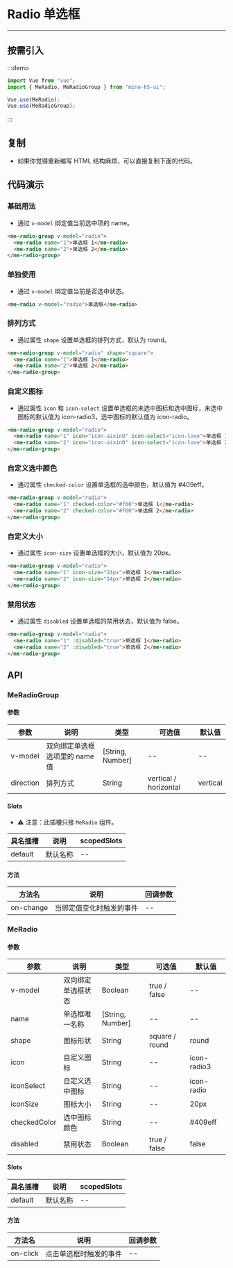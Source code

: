 # Radio 单选框

---

## 按需引入

:::demo

```JavaScript
import Vue from "vue";
import { MeRadio, MeRadioGroup } from "mine-h5-ui";

Vue.use(MeRadio);
Vue.use(MeRadioGroup);
```

:::

## 复制

- 如果你觉得重新编写 HTML 结构麻烦，可以直接复制下面的代码。

## 代码演示

### 基础用法

- 通过 `v-model` 绑定值当前选中项的 name。

```HTML
<me-radio-group v-model="radio">
  <me-radio name="1">单选框 1</me-radio>
  <me-radio name="2">单选框 2</me-radio>
</me-radio-group>
```

### 单独使用

- 通过 `v-model` 绑定值当前是否选中状态。

```HTML
<me-radio v-model="radio">单选框</me-radio>
```

### 排列方式

- 通过属性 `shape` 设置单选框的排列方式，默认为 round。

```HTML
<me-radio-group v-model="radio" shape="square">
  <me-radio name="1">单选框 1</me-radio>
  <me-radio name="2">单选框 2</me-radio>
</me-radio-group>
```

### 自定义图标

- 通过属性 `icon` 和 `icon-select` 设置单选框的未选中图标和选中图标，未选中图标的默认值为 icon-radio3，选中图标的默认值为 icon-radio。

```HTML
<me-radio-group v-model="radio">
  <me-radio name="1" icon="icon-aixinD" icon-select="icon-love">单选框 1</me-radio>
  <me-radio name="2" icon="icon-aixinD" icon-select="icon-love">单选框 2</me-radio>
</me-radio-group>
```

### 自定义选中颜色

- 通过属性 `checked-color` 设置单选框的选中颜色，默认值为 #409eff。

```HTML
<me-radio-group v-model="radio">
  <me-radio name="1" checked-color="#f60">单选框 1</me-radio>
  <me-radio name="2" checked-color="#f60">单选框 2</me-radio>
</me-radio-group>
```

### 自定义大小

- 通过属性 `icon-size` 设置单选框的大小，默认值为 20px。

```HTML
<me-radio-group v-model="radio">
  <me-radio name="1" icon-size="24px">单选框 1</me-radio>
  <me-radio name="2" icon-size="24px">单选框 2</me-radio>
</me-radio-group>
```

### 禁用状态

- 通过属性 `disabled` 设置单选框的禁用状态，默认值为 false。

```HTML
<me-radio-group v-model="radio">
  <me-radio name="1" :disabled="true">单选框 1</me-radio>
  <me-radio name="2" :disabled="true">单选框 2</me-radio>
</me-radio-group>
```

## API

### MeRadioGroup

#### 参数

| 参数      | 说明                           | 类型             | 可选值                | 默认值   |
| --------- | ------------------------------ | ---------------- | --------------------- | -------- |
| v-model   | 双向绑定单选框选项里的 name 值 | [String, Number] | --                    | --       |
| direction | 排列方式                       | String           | vertical / horizontal | vertical |

#### Slots

- ⚠ 注意：此插槽只接 `MeRadio` 组件。

| 具名插槽 | 说明     | scopedSlots |
| -------- | -------- | ----------- |
| default  | 默认名称 | --          |

#### 方法

| 方法名    | 说明                     | 回调参数 |
| --------- | ------------------------ | -------- |
| on-change | 当绑定值变化时触发的事件 | --       |

### MeRadio

#### 参数

| 参数         | 说明               | 类型             | 可选值         | 默认值      |
| ------------ | ------------------ | ---------------- | -------------- | ----------- |
| v-model      | 双向绑定单选框状态 | Boolean          | true / false   | --          |
| name         | 单选框唯一名称     | [String, Number] | --             | --          |
| shape        | 图标形状           | String           | square / round | round       |
| icon         | 自定义图标         | String           | --             | icon-radio3 |
| iconSelect   | 自定义选中图标     | String           | --             | icon-radio  |
| iconSize     | 图标大小           | String           | --             | 20px        |
| checkedColor | 选中图标颜色       | String           | --             | #409eff     |
| disabled     | 禁用状态           | Boolean          | true / false   | false       |

#### Slots

| 具名插槽 | 说明     | scopedSlots |
| -------- | -------- | ----------- |
| default  | 默认名称 | --          |

#### 方法

| 方法名   | 说明                   | 回调参数 |
| -------- | ---------------------- | -------- |
| on-click | 点击单选框时触发的事件 | --       |
